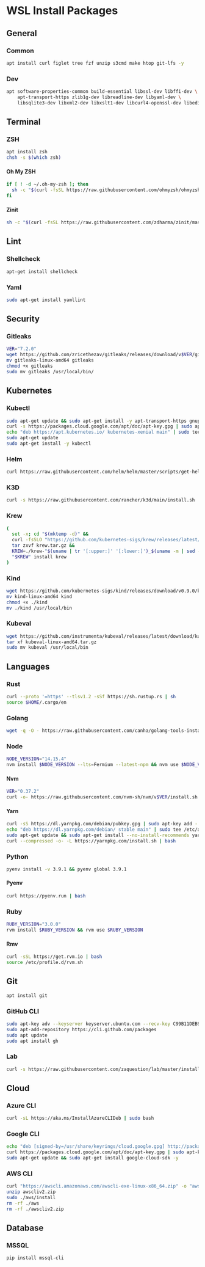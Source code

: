# WSL Install Packages

## General

### Common

```bash
apt install curl figlet tree fzf unzip s3cmd make htop git-lfs -y
```

### Dev

```bash
apt software-properties-common build-essential libssl-dev libffi-dev \
    apt-transport-https zlib1g-dev libreadline-dev libyaml-dev \
    libsqlite3-dev libxml2-dev libxslt1-dev libcurl4-openssl-dev libedit-dev -y
```

## Terminal

### ZSH

```bash
apt install zsh
chsh -s $(which zsh)
```

#### Oh My ZSH

```bash
if [ ! -d ~/.oh-my-zsh ]; then
  sh -c "$(curl -fsSL https://raw.githubusercontent.com/ohmyzsh/ohmyzsh/master/tools/install.sh)" "" --keep-zshrc --unattended
fi
```

#### Zinit

```bash
sh -c "$(curl -fsSL https://raw.githubusercontent.com/zdharma/zinit/master/doc/install.sh)"
```

## Lint

### Shellcheck

```bash
apt-get install shellcheck
```

### Yaml

```bash
sudo apt-get install yamllint
```

## Security

### Gitleaks

```bash
VER="7.2.0"
wget https://github.com/zricethezav/gitleaks/releases/download/v$VER/gitleaks-linux-amd64
mv gitleaks-linux-amd64 gitleaks
chmod +x gitleaks
sudo mv gitleaks /usr/local/bin/
```

## Kubernetes

### Kubectl

```bash
sudo apt-get update && sudo apt-get install -y apt-transport-https gnupg2 curl
curl -s https://packages.cloud.google.com/apt/doc/apt-key.gpg | sudo apt-key add -
echo "deb https://apt.kubernetes.io/ kubernetes-xenial main" | sudo tee -a /etc/apt/sources.list.d/kubernetes.list
sudo apt-get update
sudo apt-get install -y kubectl
```

### Helm

```bash
curl https://raw.githubusercontent.com/helm/helm/master/scripts/get-helm-3 | bash
```

### K3D

```bash
curl -s https://raw.githubusercontent.com/rancher/k3d/main/install.sh | bash
```

### Krew

```bash
(
  set -x; cd "$(mktemp -d)" &&
  curl -fsSLO "https://github.com/kubernetes-sigs/krew/releases/latest/download/krew.tar.gz" &&
  tar zxvf krew.tar.gz &&
  KREW=./krew-"$(uname | tr '[:upper:]' '[:lower:]')_$(uname -m | sed -e 's/x86_64/amd64/' -e 's/arm.*$/arm/')" &&
  "$KREW" install krew
)
```

### Kind

```bash
wget https://github.com/kubernetes-sigs/kind/releases/download/v0.9.0/kind-linux-amd64
mv kind-linux-amd64 kind
chmod +x ./kind
mv ./kind /usr/local/bin
```

### Kubeval

```bash
wget https://github.com/instrumenta/kubeval/releases/latest/download/kubeval-linux-amd64.tar.gz
tar xf kubeval-linux-amd64.tar.gz
sudo mv kubeval /usr/local/bin
```

## Languages

### Rust

```bash
curl --proto '=https' --tlsv1.2 -sSf https://sh.rustup.rs | sh
source $HOME/.cargo/en
```

### Golang

```bash
wget -q -O - https://raw.githubusercontent.com/canha/golang-tools-install-script/master/goinstall.sh | bash
```

### Node

```bash
NODE_VERSION="14.15.4"
nvm install $NODE_VERSION --lts=Fermium --latest-npm && nvm use $NODE_VERSION
```

#### Nvm

```bash
VER="0.37.2"
curl -o- https://raw.githubusercontent.com/nvm-sh/nvm/v$VER/install.sh | bash
```

#### Yarn

```bash
curl -sS https://dl.yarnpkg.com/debian/pubkey.gpg | sudo apt-key add -
echo "deb https://dl.yarnpkg.com/debian/ stable main" | sudo tee /etc/apt/sources.list.d/yarn.list
sudo apt-get update && sudo apt-get install --no-install-recommends yarn -y < /dev/null
curl --compressed -o- -L https://yarnpkg.com/install.sh | bash
```

### Python

```bash
pyenv install -v 3.9.1 && pyenv global 3.9.1
```

#### Pyenv

```bash
curl https://pyenv.run | bash
```

### Ruby

```bash
RUBY_VERSION="3.0.0"
rvm install $RUBY_VERSION && rvm use $RUBY_VERSION
```

#### Rmv

```bash
curl -sSL https://get.rvm.io | bash
source /etc/profile.d/rvm.sh
```

## Git

```bash
apt install git
```

### GitHub CLI

```bash
sudo apt-key adv --keyserver keyserver.ubuntu.com --recv-key C99B11DEB97541F0
sudo apt-add-repository https://cli.github.com/packages
sudo apt update
sudo apt install gh
```

### Lab

```bash
curl -s https://raw.githubusercontent.com/zaquestion/lab/master/install.sh | sudo bash
```

## Cloud

### Azure CLI

```bash
curl -sL https://aka.ms/InstallAzureCLIDeb | sudo bash
```

### Google CLI

```bash
echo "deb [signed-by=/usr/share/keyrings/cloud.google.gpg] http://packages.cloud.google.com/apt cloud-sdk main" | sudo tee -a /etc/apt/sources.list.d/google-cloud-sdk.list
curl https://packages.cloud.google.com/apt/doc/apt-key.gpg | sudo apt-key --keyring /usr/share/keyrings/cloud.google.gpg add -
sudo apt-get update && sudo apt-get install google-cloud-sdk -y
```

### AWS CLI

```bash
curl "https://awscli.amazonaws.com/awscli-exe-linux-x86_64.zip" -o "awscliv2.zip"
unzip awscliv2.zip
sudo ./aws/install
rm -rf ./aws
rm -rf ./awscliv2.zip
```

## Database

### MSSQL

```bash
pip install mssql-cli
```
